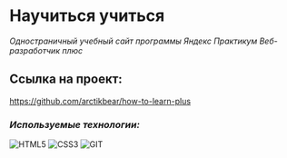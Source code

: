 # Научиться учиться

_Одностраничный учебный сайт программы Яндекс Практикум Веб-разработчик плюс_

## Ссылка на проект:

https://github.com/arctikbear/how-to-learn-plus

### _Используемые технологии:_

![HTML5](https://img.shields.io/badge/-HTML5-011?&logo=HTML5)
![CSS3](https://img.shields.io/badge/-CSS3-011?&logo=CSS3)
![GIT](https://img.shields.io/badge/-GIT-011?&logo=GIT)
